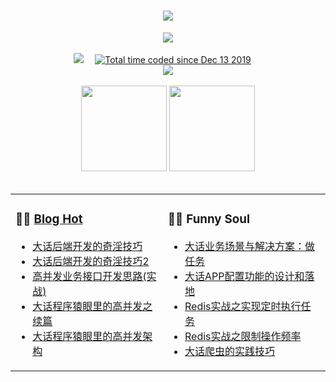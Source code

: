 <!-- 动态打字效果 -->
<h1 align="center">
  <a href="https://sunguoqi.com/">
    <img src="https://readme-typing-svg.herokuapp.com/?lines=%22Hello%2C%20World!%22;生活除了代码，还有诗和远方~&center=true&size=27">
  </a>
</h1>

<!-- 敲代码的图片 -->
<div align="center" ><img order-radius="100px" src="http://blog.thankbabe.com/imgs/github-contribution-grid-snake.svg"/></div>
<br>

<!-- 个人资料徽标 -->
<div align="center">
  <a href="https://blog.thankbabe.com/"><img src="https://img.shields.io/badge/website-%E4%B8%AA%E4%BA%BA%E7%BD%91%E7%AB%99-blueviolet"></a>&emsp;
<!-- 访客数统计徽标 -->
  <a href="https://wakatime.com/@Tian"><img src="https://wakatime.com/badge/user/938325ad-aa1b-4e8a-8efd-04fff7660bd5.svg" alt="Total time coded since Dec 13 2019" /></a> &emsp;
</div>


<!-- GitHub奖杯🏆 -->
<div align="center"><img  src="https://github-profile-trophy.vercel.app/?username=SFLAQiu&theme=gruvbox&row=1&column=6&no-frame=true&no-bg=true" /></div>
<br>

<!-- GitHub数据统计 -->
<div align="center">
  <img height="137px" src="https://github-readme-stats.vercel.app/api?username=SFLAQiu&hide_title=true&hide_border=true&show_icons=true&line_height=21" />
  <img height="137px" src="https://github-readme-stats.vercel.app/api/top-langs/?username=SFLAQiu&hide_title=true&hide_border=true&layout=compact&langs_count=6" />
</div>
<br>

<table align="center">
<tr>
<td valign="top">    

### 🤹‍♀️ <a href="https://blog.thankbabe.com.com/" target="_blank">Blog Hot</a>
  
<!-- START_SECTION:blog -->
* <a href='http://blog.thankbabe.com/posts/2018-05-23-shared-experience/' target='_blank'>大话后端开发的奇淫技巧</a>
* <a href='http://blog.thankbabe.com/posts/2020-12-01-shared-experience-2/' target='_blank'>大话后端开发的奇淫技巧2</a>
* <a href='http://blog.thankbabe.com/posts/2017-05-21-api-design/' target='_blank'>高并发业务接口开发思路(实战)</a>
* <a href='http://blog.thankbabe.com/posts/2017-02-27-high-concurrency-scheme-xp/' target='_blank'>大话程序猿眼里的高并发之续篇</a>
* <a href='http://blog.thankbabe.com/posts/2016-09-14-high-concurrency-scheme/' target='_blank'>大话程序猿眼里的高并发架构</a>
<!-- END_SECTION:blog -->
  
</td>
<td valign="top">
  
### 🤾‍♂️ Funny Soul

* <a href='http://blog.thankbabe.com/posts/2020-04-06-product-do-task/' target='_blank'>大话业务场景与解决方案：做任务</a>
* <a href='http://blog.thankbabe.com/posts/2019-10-08-config-model/' target='_blank'>大话APP配置功能的设计和落地</a>
* <a href='http://blog.thankbabe.com/posts/2019-08-08-yield-task/' target='_blank'>Redis实战之实现定时执行任务</a>
* <a href='http://blog.thankbabe.com/posts/2019-06-04-redis-limit/' target='_blank'>Redis实战之限制操作频率</a>
* <a href='http://blog.thankbabe.com/posts/2018-02-27-spider-practice/' target='_blank'>大话爬虫的实践技巧</a>
</td> 
</tr>
</table>
</td>
</tr>
</table>
